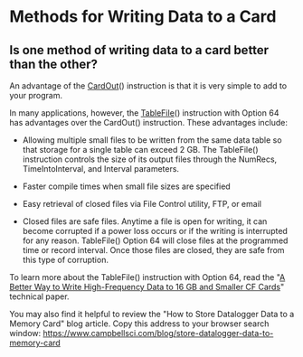 # Methods for Writing Data to a Card

## Is one method of writing data to a card better than the other?

An advantage of the [CardOut](cardout.md)() instruction is that it is very simple to add to your program.

In many applications, however, the [TableFile](tablefile.md)() instruction with Option 64 has advantages over the CardOut() instruction. These advantages include:

- Allowing multiple small files to be written from the same data table so that storage for a single table can exceed 2 GB. The TableFile() instruction controls the size of its output files through the NumRecs, TimeIntoInterval, and Interval parameters.

- Faster compile times when small file sizes are specified

- Easy retrieval of closed files via File Control utility, FTP, or email

- Closed files are safe files. Anytime a file is open for writing, it can become corrupted if a power loss occurs or if the writing is interrupted for any reason. TableFile() Option 64 will close files at the programmed time or record interval. Once those files are closed, they are safe from this type of corruption.

To learn more about the TableFile() instruction with Option 64, read the "[A Better Way to Write High-Frequency Data to 16 GB and Smaller CF Cards](https://s.campbellsci.com/documents/us/technical-papers/write-high-frequency-data-to-cf-cards.pdf)" technical paper.

You may also find it helpful to review the "How to Store Datalogger Data to a Memory Card" blog article. Copy this address to your browser search window: https://www.campbellsci.com/blog/store-datalogger-data-to-memory-card
